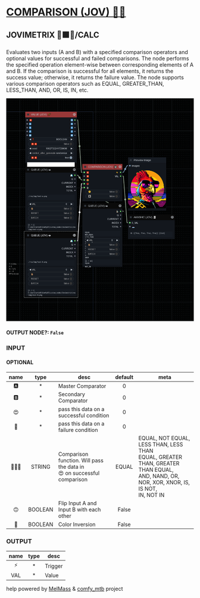 # [COMPARISON (JOV) 🕵🏽](https://raw.githubusercontent.com/Amorano/Jovimetrix-examples/master/node/COMPARISON/COMPARISON.md)

## JOVIMETRIX 🔺🟩🔵/CALC

Evaluates two inputs (A and B) with a specified comparison operators and optional values for successful and failed comparisons. The node performs the specified operation element-wise between corresponding elements of A and B. If the comparison is successful for all elements, it returns the success value; otherwise, it returns the failure value. The node supports various comparison operators such as EQUAL, GREATER_THAN, LESS_THAN, AND, OR, IS, IN, etc.

![COMPARISON](https://raw.githubusercontent.com/Amorano/Jovimetrix-examples/master/node/COMPARISON/COMPARISON.png)

#### OUTPUT NODE?: `False`

### INPUT

#### OPTIONAL

name | type | desc | default | meta
:---:|:---:|---|:---:|---
🅰️  |  *  | Master Comparator | 0 | 
🅱️  |  *  | Secondary Comparator | 0 | 
😍  |  *  | pass this data on a successful condition | 0 | 
🥵  |  *  | pass this data on a failure condition | 0 | 
🕵🏽‍♀️  |  STRING  | Comparison function. Will pass the data in<br>😍 on successful comparison | EQUAL | EQUAL, NOT EQUAL, LESS THAN, LESS THAN<br>EQUAL, GREATER THAN, GREATER THAN EQUAL,<br>AND, NAND, OR, NOR, XOR, XNOR, IS, IS NOT,<br>IN, NOT IN
🙃  |  BOOLEAN  | Flip Input A and Input B with each other | False | 
🔳  |  BOOLEAN  | Color Inversion | False | 

### OUTPUT

name | type | desc
:---:|:---:|---
⚡  |  *  | Trigger 
VAL  |  *  | Value 

help powered by [MelMass](https://github.com/melMass) & [comfy_mtb](https://github.com/melMass/comfy_mtb) project